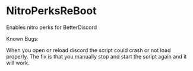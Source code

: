 # NitroPerksReBoot
Enables nitro perks for BetterDiscord



Known Bugs:

When you open or reload discord the script could crash or not load properly. The fix is that you manually stop and start the script again and it will work.
